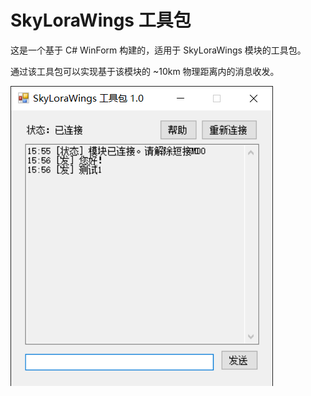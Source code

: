 # SkyLoraWings 工具包

这是一个基于 C# WinForm 构建的，适用于 SkyLoraWings 模块的工具包。

通过该工具包可以实现基于该模块的 ~10km 物理距离内的消息收发。

![截图](screenshot.png)